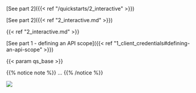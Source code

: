 [See part 2]({{< ref "/quickstarts/2_interactive" >}})

[See part 2]({{< ref "2_interactive.md" >}})

{{< ref "2_interactive.md" >}}

[See part 1 - defining an API scope]({{< ref "1_client_credentials#defining-an-api-scope" >}})

{{< param qs_base >}}

{{% notice note %}}
...
{{% /notice %}}

![](../images/1_client_screenshot.png)